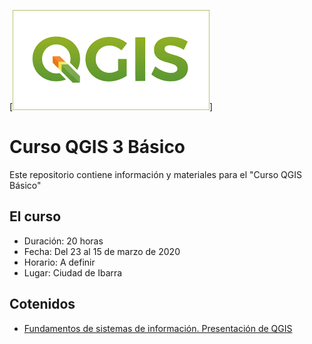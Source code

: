 [![Logo](/logo.png)]

# Curso QGIS 3 Básico
Este repositorio contiene información y materiales para el "Curso QGIS Básico"

## El curso

- Duración: 20 horas
- Fecha: Del 23 al 15 de marzo de 2020
- Horario: A definir
- Lugar: Ciudad de Ibarra


## Cotenidos

* [Fundamentos de sistemas de información. Presentación de QGIS](fumdamentos/fundamentos.rst)
